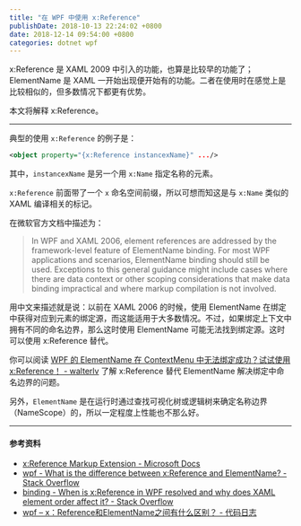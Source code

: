 ```yaml
---
title: "在 WPF 中使用 x:Reference"
publishDate: 2018-10-13 22:24:02 +0800
date: 2018-12-14 09:54:00 +0800
categories: dotnet wpf
---
```


x:Reference 是 XAML 2009 中引入的功能，也算是比较早的功能了；ElementName 是 XAML 一开始出现便开始有的功能。二者在使用时在感觉上是比较相似的，但多数情况下都更有优势。

本文将解释 x:Reference。

---

典型的使用 `x:Reference` 的例子是：

```xml
<object property="{x:Reference instancexName}" .../>
```

其中，`instancexName` 是另一个用 `x:Name` 指定名称的元素。

`x:Reference` 前面带了一个 `x` 命名空间前缀，所以可想而知这是与 `x:Name` 类似的 XAML 编译相关的标记。

在微软官方文档中描述为：

> In WPF and XAML 2006, element references are addressed by the framework-level feature of ElementName binding. For most WPF applications and scenarios, ElementName binding should still be used. Exceptions to this general guidance might include cases where there are data context or other scoping considerations that make data binding impractical and where markup compilation is not involved.

用中文来描述就是说：以前在 XAML 2006 的时候，使用 ElementName 在绑定中获得对应到元素的绑定源，而这能适用于大多数情况。不过，如果绑定上下文中拥有不同的命名边界，那么这时使用 ElementName 可能无法找到绑定源。这时可以使用 x:Reference 替代。

你可以阅读 [WPF 的 ElementName 在 ContextMenu 中无法绑定成功？试试使用 x:Reference！ - walterlv](/post/fix-wpf-binding-issues-in-context-menu.html) 了解 x:Reference 替代 ElementName 解决绑定中命名边界的问题。

另外，`ElementName` 是在运行时通过查找可视化树或逻辑树来确定名称边界（NameScope）的，所以一定程度上性能也不那么好。

---

#### 参考资料

- [x:Reference Markup Extension - Microsoft Docs](https://docs.microsoft.com/en-us/dotnet/framework/xaml-services/x-reference-markup-extension?wt.mc_id=MVP)
- [wpf - What is the difference between x:Reference and ElementName? - Stack Overflow](https://stackoverflow.com/q/19244111/6233938)
- [binding - When is x:Reference in WPF resolved and why does XAML element order affect it? - Stack Overflow](https://stackoverflow.com/q/14644924/6233938)
- [wpf – x：Reference和ElementName之间有什么区别？ - 代码日志](https://codeday.me/bug/20170930/78263.html)
